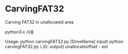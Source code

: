 # CarvingFAT32
Carving FAT32 in unallocated area

python3.x 사용

Usage: python carvingFAT32.py [DriveName]
input) python carvingFAT32.py \\.\D:
output) unallocateoffset - ext
